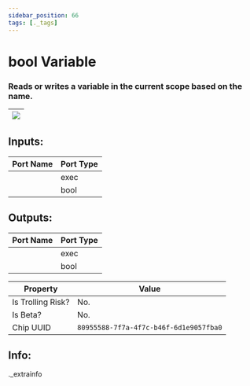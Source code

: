 ```yaml
---
sidebar_position: 66
tags: [._tags]
---
```


# bool Variable


### Reads or writes a variable in the current scope based on the name.

| ![](https://images-ext-2.discordapp.net/external/MPmIaQzlEPmgGWlgi-WxBBXt0Bjv_zWPkg1y1f_sy3s/https/www.recroomcircuits.com/image/circuit/absolute-value?width=206&height=108) |
|-----|

## Inputs:
| Port Name | Port Type |
|-----------|-----------|
|  | exec |
|  | bool |

## Outputs:
| Port Name | Port Type |
|-----------|-----------|
|  | exec |
|  | bool | 

| Property  | Value |
|-------------------|-----------|
| Is Trolling Risk? | No. |
| Is Beta? | No. |
| Chip UUID | `80955588-7f7a-4f7c-b46f-6d1e9057fba0` |

## Info:
._extrainfo